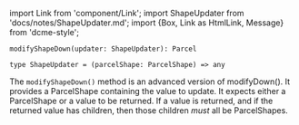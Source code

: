 import Link from 'component/Link';
import ShapeUpdater from 'docs/notes/ShapeUpdater.md';
import {Box, Link as HtmlLink, Message} from 'dcme-style';

```flow
modifyShapeDown(updater: ShapeUpdater): Parcel

type ShapeUpdater = (parcelShape: ParcelShape) => any
```

The `modifyShapeDown()` method is an advanced version of <HtmlLink href="#modifyDown">modifyDown()</HtmlLink>. It provides a <Link to="/api/ParcelShape">ParcelShape</Link> containing the value to update. It expects either a ParcelShape or a value to be returned. If a value is returned, and if the returned value has children, then those children *must* all be ParcelShapes.

<ShapeUpdater alt="modifyDown" />
